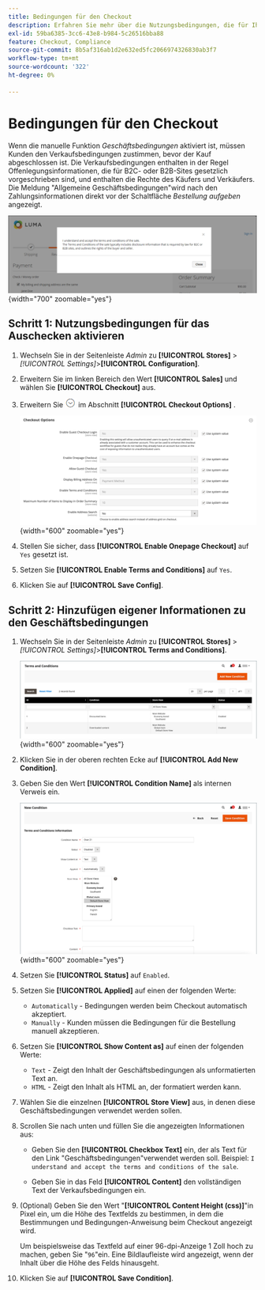 ```yaml
---
title: Bedingungen für den Checkout
description: Erfahren Sie mehr über die Nutzungsbedingungen, die für Ihren Store konfiguriert werden können.
exl-id: 59ba6385-3cc6-43e8-b984-5c26516bba88
feature: Checkout, Compliance
source-git-commit: 8b5af316ab1d2e632ed5fc2066974326830ab3f7
workflow-type: tm+mt
source-wordcount: '322'
ht-degree: 0%

---
```


# Bedingungen für den Checkout

Wenn die manuelle Funktion _Geschäftsbedingungen_ aktiviert ist, müssen Kunden den Verkaufsbedingungen zustimmen, bevor der Kauf abgeschlossen ist. Die Verkaufsbedingungen enthalten in der Regel Offenlegungsinformationen, die für B2C- oder B2B-Sites gesetzlich vorgeschrieben sind, und enthalten die Rechte des Käufers und Verkäufers. Die Meldung &quot;Allgemeine Geschäftsbedingungen&quot;wird nach den Zahlungsinformationen direkt vor der Schaltfläche _Bestellung aufgeben_ angezeigt.

![Geschäftsbedingungen beim Checkout](./assets/storefront-checkout-step2-terms-conditions.png){width="700" zoomable="yes"}

## Schritt 1: Nutzungsbedingungen für das Auschecken aktivieren

1. Wechseln Sie in der Seitenleiste _Admin_ zu **[!UICONTROL Stores]** > _[!UICONTROL Settings]_>**[!UICONTROL Configuration]**.

1. Erweitern Sie im linken Bereich den Wert **[!UICONTROL Sales]** und wählen Sie **[!UICONTROL Checkout]** aus.

1. Erweitern Sie ![Erweiterungsauswahl](../assets/icon-display-expand.png) im Abschnitt **[!UICONTROL Checkout Options]** .

   ![Checkout-Optionen](../configuration-reference/sales/assets/checkout-checkout-options.png){width="600" zoomable="yes"}

1. Stellen Sie sicher, dass **[!UICONTROL Enable Onepage Checkout]** auf `Yes` gesetzt ist.

1. Setzen Sie **[!UICONTROL Enable Terms and Conditions]** auf `Yes`.

1. Klicken Sie auf **[!UICONTROL Save Config]**.

## Schritt 2: Hinzufügen eigener Informationen zu den Geschäftsbedingungen

1. Wechseln Sie in der Seitenleiste _Admin_ zu **[!UICONTROL Stores]** > _[!UICONTROL Settings]_>**[!UICONTROL Terms and Conditions]**.

   ![Raster &quot;Allgemeine Geschäftsbedingungen&quot;](./assets/terms-conditions.png){width="600" zoomable="yes"}

1. Klicken Sie in der oberen rechten Ecke auf **[!UICONTROL Add New Condition]**.

1. Geben Sie den Wert **[!UICONTROL Condition Name]** als internen Verweis ein.

   ![Neue Bedingung](./assets/terms-conditions-new.png){width="600" zoomable="yes"}

1. Setzen Sie **[!UICONTROL Status]** auf `Enabled`.

1. Setzen Sie **[!UICONTROL Applied]** auf einen der folgenden Werte:

   - `Automatically` - Bedingungen werden beim Checkout automatisch akzeptiert.
   - `Manually` - Kunden müssen die Bedingungen für die Bestellung manuell akzeptieren.

1. Setzen Sie **[!UICONTROL Show Content as]** auf einen der folgenden Werte:

   - `Text` - Zeigt den Inhalt der Geschäftsbedingungen als unformatierten Text an.
   - `HTML` - Zeigt den Inhalt als HTML an, der formatiert werden kann.

1. Wählen Sie die einzelnen **[!UICONTROL Store View]** aus, in denen diese Geschäftsbedingungen verwendet werden sollen.

1. Scrollen Sie nach unten und füllen Sie die angezeigten Informationen aus:

   - Geben Sie den **[!UICONTROL Checkbox Text]** ein, der als Text für den Link &quot;Geschäftsbedingungen&quot;verwendet werden soll. Beispiel: `I understand and accept the terms and conditions of the sale`.

   - Geben Sie in das Feld **[!UICONTROL Content]** den vollständigen Text der Verkaufsbedingungen ein.

1. (Optional) Geben Sie den Wert &quot;**[!UICONTROL Content Height (css)]**&quot;in Pixel ein, um die Höhe des Textfelds zu bestimmen, in dem die Bestimmungen und Bedingungen-Anweisung beim Checkout angezeigt wird.

   Um beispielsweise das Textfeld auf einer 96-dpi-Anzeige 1 Zoll hoch zu machen, geben Sie &quot;`96`&quot;ein. Eine Bildlaufleiste wird angezeigt, wenn der Inhalt über die Höhe des Felds hinausgeht.

1. Klicken Sie auf **[!UICONTROL Save Condition]**.
